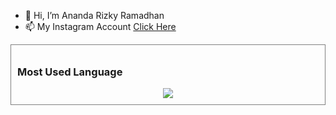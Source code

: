 - 👋 Hi, I’m Ananda Rizky Ramadhan
- 📫 My Instagram Account <a href="https://www.instagram.com/anandarizkyrm">Click Here</a>




<div style="border : 1px solid gray ; padding : 10px ; display : flex , align-items : center, justify-content : center">
  <h3>Most Used Language</h1>
  <div align="center">
  <img src="https://github-readme-stats.vercel.app/api/top-langs/?username=anandarizky12&show_icons=true&theme=react">
</div>
</div>


<!---
anandarizky12/anandarizky12 is a ✨ special ✨ repository because its `README.md` (this file) appears on your GitHub profile.
You can click the Preview link to take a look at your changes.
--->
